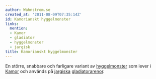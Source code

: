 ```yaml
---
author: Wahnstrom.se
created_at: '2011-08-09T07:35:14Z'
id: Kamorianskt hyggelmonster
links:
  mention:
  - Kamor
  - gladiator
  - hyggelmonster
  - jargisk
title: Kamorianskt hyggelmonster
---
```


En större, snabbare och farligare variant av [hyggelmonster] som lever i [Kamor] och används på
[jargiska][] [gladiatorarenor].

  [hyggelmonster]: hyggelmonster
  [Kamor]: Kamor
  [jargiska]: jargisk
  [gladiatorarenor]: gladiator